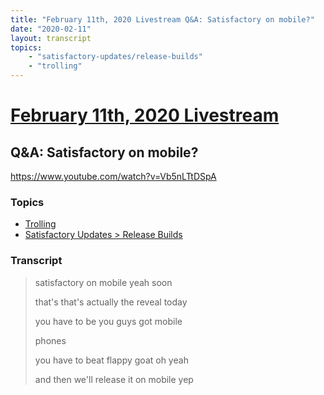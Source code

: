 ```yaml
---
title: "February 11th, 2020 Livestream Q&A: Satisfactory on mobile?"
date: "2020-02-11"
layout: transcript
topics:
    - "satisfactory-updates/release-builds"
    - "trolling"
---
```

# [February 11th, 2020 Livestream](../2020-02-11.md)
## Q&A: Satisfactory on mobile?
https://www.youtube.com/watch?v=Vb5nLTtDSpA

### Topics
* [Trolling](../topics/trolling.md)
* [Satisfactory Updates > Release Builds](../topics/satisfactory-updates/release-builds.md)

### Transcript

> satisfactory on mobile yeah soon
> 
> that's that's actually the reveal today
> 
> you have to be you guys got mobile
> 
> phones
> 
> you have to beat flappy goat oh yeah
> 
> and then we'll release it on mobile yep
> 
